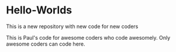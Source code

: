 # Hello-Worlds
This is a new repository with new code for new coders

This is Paul's code for awesome coders who code awesomely.  Only awesome coders can code here.
